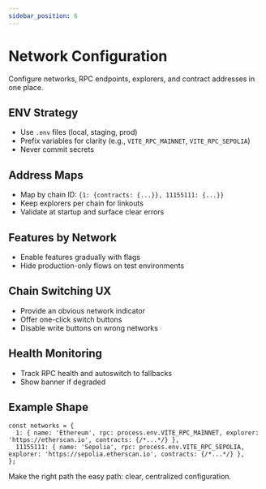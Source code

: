 ```yaml
---
sidebar_position: 6
---
```


# Network Configuration

Configure networks, RPC endpoints, explorers, and contract addresses in one place.

## ENV Strategy

- Use `.env` files (local, staging, prod)
- Prefix variables for clarity (e.g., `VITE_RPC_MAINNET`, `VITE_RPC_SEPOLIA`)
- Never commit secrets

## Address Maps

- Map by chain ID: `{1: {contracts: {...}}, 11155111: {...}}`
- Keep explorers per chain for linkouts
- Validate at startup and surface clear errors

## Features by Network

- Enable features gradually with flags
- Hide production-only flows on test environments

## Chain Switching UX

- Provide an obvious network indicator
- Offer one-click switch buttons
- Disable write buttons on wrong networks

## Health Monitoring

- Track RPC health and autoswitch to fallbacks
- Show banner if degraded

## Example Shape

```
const networks = {
  1: { name: 'Ethereum', rpc: process.env.VITE_RPC_MAINNET, explorer: 'https://etherscan.io', contracts: {/*...*/} },
  11155111: { name: 'Sepolia', rpc: process.env.VITE_RPC_SEPOLIA, explorer: 'https://sepolia.etherscan.io', contracts: {/*...*/} },
};
```

Make the right path the easy path: clear, centralized configuration.
